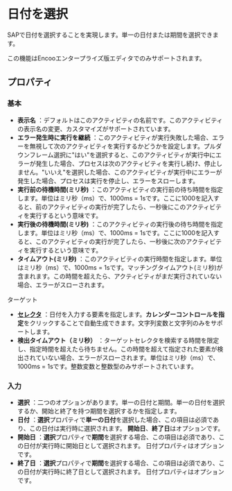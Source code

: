 # 日付を選択

SAPで日付を選択することを実現します。単一の日付または期間を選択できます。

この機能はEncooエンタープライズ版エディタでのみサポートされます。

## プロパティ

### 基本

- **表示名** ：デフォルトはこのアクティビティの名前です。このアクティビティの表示名の変更、カスタマイズがサポートされています。
- **エラー発生時に実行を継続** ：このアクティビティが実行失敗した場合、エラーを無視して次のアクティビティを実行するかどうかを設定します。プルダウンフレーム選択に"はい"を選択すると、このアクティビティが実行中にエラーが発生した場合、プロセスは次のアクティビティを実行し続け、停止しません。"いいえ"を選択した場合、このアクティビティが実行中にエラーが発生した場合、プロセスは実行を停止し、エラーをスローします。
- **実行前の待機時間(ミリ秒)** ：このアクティビティの実行前の待ち時間を指定します。単位はミリ秒（ms）で、1000ms = 1sです。ここに1000を記入すると、前のアクティビティの実行が完了したら、一秒後にこのアクティビティを実行するという意味です。
- **実行後の待機時間(ミリ秒)** ：このアクティビティの実行後の待ち時間を指定します。単位はミリ秒（ms）で、1000ms = 1sです。ここに1000を記入すると、このアクティビティの実行が完了したら、一秒後に次のアクティビティを実行するという意味です。
- **タイムアウト(ミリ秒)** ：このアクティビティの実行時間を指定します。単位はミリ秒（ms）で、1000ms = 1sです。マッチングタイムアウト(ミリ秒)が含まれます。この時間を超えたら、アクティビティがまだ実行されていない場合、エラーがスローされます。

ターゲット
- **[セレクタ](../Appendix/Selector.md?_v=v2020.4)** ：日付を入力する要素を指定します。**カレンダーコントロールを指定**をクリックすることで自動生成できます。文字列変数と文字列のみをサポートします。
- **検出タイムアウト（ミリ秒）** ：ターゲットセレクタを検索する時間を限定し、指定時間を超えたら待ちません。この時間を超えて指定された要素が検出されていない場合、エラーがスローされます。単位はミリ秒（ms）で、1000ms = 1sです。整数変数と整数型のみサポートされています。

### 入力
- **選択** ：二つのオプションがあります。単一の日付と期間。単一の日付を選択するか、開始と終了を持つ期間を選択するかを指定します。
- **日付** ：**選択**プロパティで**単一の日付**を選択した場合、この項目は必須であり、この日付は実行時に選択されます。 **開始日**、**終了日**はオプションです。
- **開始日** ：**選択**プロパティで**期間**を選択する場合、この項目は必須であり、この日付が実行時に開始日として選択されます。 日付プロパティはオプションです。
- **終了日** ：**選択**プロパティで**期間**を選択する場合、この項目は必須であり、この日付が実行時に終了日として選択されます。 日付プロパティはオプションです。
